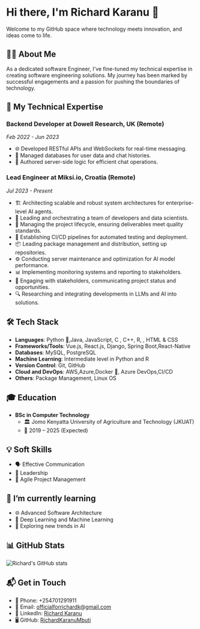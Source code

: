 # Hi there, I'm Richard Karanu 🚀

Welcome to my GitHub space where technology meets innovation, and ideas come to life.

## 👨‍💻 About Me

As a dedicated software Engineer, I've fine-tuned my technical expertise in creating software engineering solutions. My journey has been marked by successful engagements and a passion for pushing the boundaries of technology.

## 🎯 My Technical Expertise

### Backend Developer at Dowell Research, UK (Remote)
_Feb 2022 - Jun 2023_
- 🌐 Developed RESTful APIs and WebSockets for real-time messaging.
- 💾 Managed databases for user data and chat histories.
- 🔧 Authored server-side logic for efficient chat operations.

### Lead Engineer at Miksi.io, Croatia (Remote)
_Jul 2023 - Present_
- 🏗️ Architecting scalable and robust system architectures for enterprise-level AI agents.
- 👥 Leading and orchestrating a team of developers and data scientists.
- 🔄 Managing the project lifecycle, ensuring deliverables meet quality standards.
- 🚀 Establishing CI/CD pipelines for automated testing and deployment.
- 📦 Leading package management and distribution, setting up repositories.
- ⚙️ Conducting server maintenance and optimization for AI model performance.
- 📊 Implementing monitoring systems and reporting to stakeholders.
- 📢 Engaging with stakeholders, communicating project status and opportunities.
- 🔍 Researching and integrating developments in LLMs and AI into solutions.

## 🛠 Tech Stack

- **Languages**: Python 🐍,Java,  JavaScript, C , C++, R, , HTML & CSS
- **Frameworks/Tools**: Vue.js, React.js, Django, Spring Boot,React-Native
- **Databases**: MySQL, PostgreSQL
- **Machine Learning**: Intermediate level in Python and R
- **Version Control**: Git, GitHub
- **Cloud and DevOps**: AWS,Azure,Docker 🐳, Azure DevOps,CI/CD
- **Others**:  Package Management, Linux OS

## 🎓 Education

- **BSc in Computer Technology**
  - 🏛 Jomo Kenyatta University of Agriculture and Technology (JKUAT)
  - 📅 2019 – 2025 (Expected)

## 💡 Soft Skills

- 🗣 Effective Communication
- 🌟 Leadership
- 🔄 Agile Project Management

## 🌱 I’m currently learning

- 🌐 Advanced Software Architecture
- 🧠 Deep Learning and Machine Learning
- 🤖 Exploring new trends in AI

## 📊 GitHub Stats

![Richard's GitHub stats](https://github-readme-stats.vercel.app/api?username=RichardKaranuMbuti&show_icons=true&theme=radical)

## 📬 Get in Touch

- 📱 Phone: +254701291911
- 📧 Email: [officialforrichardk@gmail.com](mailto:officialforrichardk@gmail.com)
- 🔗 LinkedIn: [Richard Karanu](https://www.linkedin.com/in/richard-karanu-94b572241/)
- 🖥️ GitHub: [RichardKaranuMbuti](https://github.com/RichardKaranuMbuti)
